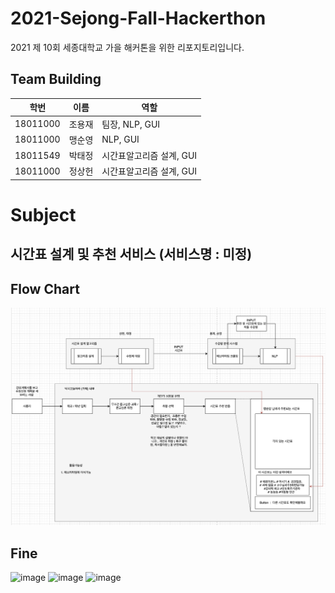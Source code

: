 # 2021-Sejong-Fall-Hackerthon
2021 제 10회 세종대학교 가을 해커톤을 위한 리포지토리입니다.


## Team Building
|학번|이름|역할|
|------|---|---|
|18011000|조용재| 팀장, NLP, GUI |
|18011000|맹순영| NLP, GUI |
|18011549|박태정| 시간표알고리즘 설계, GUI |
|18011000|정상헌| 시간표알고리즘 설계, GUI |

# Subject
## 시간표 설계 및 추천 서비스 (서비스명 : 미정)  


## Flow Chart
![FlowChart](./img/tmp_architecture.png)






## Fine  
![image](/etc/picture1.png)
![image](/etc/picture2.jpeg)
![image](/etc/picture3.jpeg)
